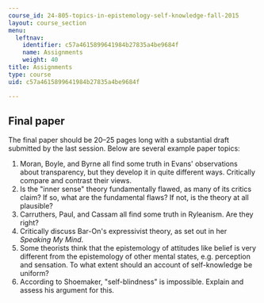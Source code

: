 ```yaml
---
course_id: 24-805-topics-in-epistemology-self-knowledge-fall-2015
layout: course_section
menu:
  leftnav:
    identifier: c57a4615899641984b27835a4be9684f
    name: Assignments
    weight: 40
title: Assignments
type: course
uid: c57a4615899641984b27835a4be9684f

---
```


Final paper
-----------

The final paper should be 20–25 pages long with a substantial draft submitted by the last session. Below are several example paper topics:

1.  Moran, Boyle, and Byrne all find some truth in Evans' observations about transparency, but they develop it in quite different ways. Critically compare and contrast their views.
2.  Is the "inner sense" theory fundamentally flawed, as many of its critics claim? If so, what are the fundamental flaws? If not, is the theory at all plausible?
3.  Carruthers, Paul, and Cassam all find some truth in Ryleanism. Are they right?
4.  Critically discuss Bar-On's expressivist theory, as set out in her _Speaking My Mind_.
5.  Some theorists think that the epistemology of attitudes like belief is very different from the epistemology of other mental states, e.g. perception and sensation. To what extent should an account of self-knowledge be uniform?
6.  According to Shoemaker, "self-blindness" is impossible. Explain and assess his argument for this.